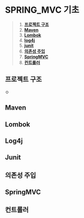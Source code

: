 # SPRING_MVC 기초

>1. **[프로젝트 구조](#프로젝트-구조)**<br>
>2. **[Maven](#Maven)**<br>
>3. **[Lombok](#Lombok)**<br>
>4. **[log4j](#Log4j)**<br>
>5. **[junit](#Junit)**<br>
>6. **[의존성 주입](#의존성-주입)**<br>
>7. **[SpringMVC](#SpringMVC)**<br>
>8. **[컨트롤러](#컨트롤러)**<br>


## 프로젝트 구조
ㅇ
## Maven

## Lombok
  
## Log4j
 
## Junit
  
## 의존성 주입

## SpringMVC
 
## 컨트롤러
 
